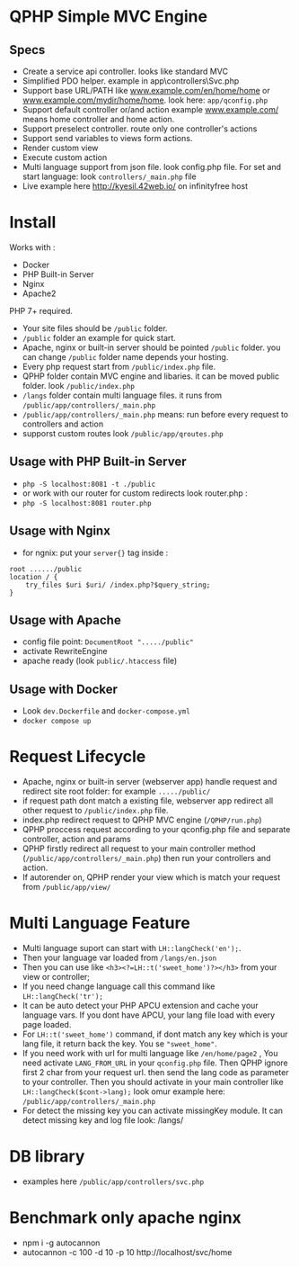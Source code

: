 # QPHP Simple MVC Engine

 ## Specs
- Create a service api controller. looks like standard MVC 
- Simplified PDO helper. example in app\controllers\Svc.php
- Support base URL/PATH like www.example.com/en/home/home or  www.example.com/mydir/home/home. look here: `app/qconfig.php`
- Support default controller or/and action example www.example.com/ means home controller and home action.
- Support preselect controller. route only one controller's actions 
- Support send variables to views form actions.
- Render custom view
- Execute custom action
- Multi language support from json file. look config.php file. For set and start language: look `controllers/_main.php`  file 
- Live example here http://kyesil.42web.io/ on infinityfree host

# Install
Works with :
- Docker
- PHP Built-in Server 
- Nginx
- Apache2

PHP 7+ required. 
- Your site files should be `/public` folder.
- `/public` folder an example for quick start.
- Apache, nginx or built-in server should be pointed `/public` folder. you can change `/public` folder name depends your hosting.
- Every php request start from `/public/index.php` file.
- QPHP folder contain MVC engine and libaries. it can be moved public folder.  look `/public/index.php`
- `/langs` folder contain multi language files. it runs from `/public/app/controllers/_main.php`
- `/public/app/controllers/_main.php` means: run before every request to controllers and action
- supporst custom routes look  `/public/app/qroutes.php`

## Usage with PHP Built-in Server 
- `php -S localhost:8081 -t ./public`
- or work with our router for custom redirects look router.php :
- `php -S localhost:8081 router.php`

## Usage with Nginx 
- for ngnix: put your `server{}` tag inside :
```
root ....../public
location / {
    try_files $uri $uri/ /index.php?$query_string;
}
```
## Usage with Apache 
- config file point: `DocumentRoot "...../public"`
- activate RewriteEngine
- apache ready (look `public/.htaccess` file)

## Usage with Docker 
- Look `dev.Dockerfile` and  `docker-compose.yml`
- `docker compose up`

# Request Lifecycle
- Apache, nginx or built-in server (webserver app) handle request and redirect site root folder: for example `...../public/`
- if request path dont match a existing file, webserver app redirect all other request to `/public/index.php` file.
- index.php redirect request to  QPHP MVC engine (`/QPHP/run.php`)
- QPHP proccess request according to your qconfig.php file and separate controller, action and params
- QPHP firstly redirect all request to your  main controller method (`/public/app/controllers/_main.php`) then run your controllers and action. 
- If autorender on, QPHP render your view which is match your request from `/public/app/view/`

# Multi Language Feature
- Multi language suport can start with `LH::langCheck('en');`.  
- Then your language var loaded from `/langs/en.json` 
- Then you can use like  `<h3><?=LH::t('sweet_home')?></h3>` from your view or controller; 
- If you need change language call this command  like `LH::langCheck('tr');`
- It can be auto detect your PHP APCU extension and cache your language vars. If you dont have APCU, your lang file  load with every page loaded. 
- For `LH::t('sweet_home')` command, if dont match any key which is your lang file, it return back the key. You se `"sweet_home"`.
- If you need work with url for multi language like `/en/home/page2` , You need activate `LANG_FROM_URL` in your `qconfig.php` file. Then QPHP ignore first 2 char from your request url. then send the lang code as parameter to your controller. Then you should activate in your main controller like `LH::langCheck($cont->lang);` look omur example here: `/public/app/controllers/_main.php`
- For detect the missing key you can activate missingKey module. It can detect missing key and log file look: /langs/

# DB library 
- examples here `/public/app/controllers/svc.php`
# Benchmark only apache nginx
-  npm i -g autocannon
- autocannon -c 100 -d 10 -p 10  http://localhost/svc/home